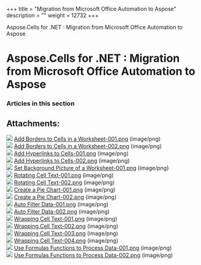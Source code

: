 +++
title = "Migration from Microsoft Office Automation to Aspose" 
description = "" 
weight = 12732 
+++

Aspose.Cells for .NET : Migration from Microsoft Office Automation to Aspose  

# Aspose.Cells for .NET : Migration from Microsoft Office Automation to Aspose


### Articles in this section

           

## Attachments:

![](https://docs2.aspose.com/cells/net/images/icons/bullet_blue.gif) [Add Borders to Cells in a Worksheet-001.png](https://docs2.aspose.com/cells/net/attachments/5017481/5112120.png) (image/png)  
![](https://docs2.aspose.com/cells/net/images/icons/bullet_blue.gif) [Add Borders to Cells in a Worksheet-002.png](https://docs2.aspose.com/cells/net/attachments/5017481/5112119.png) (image/png)  
![](https://docs2.aspose.com/cells/net/images/icons/bullet_blue.gif) [Add Hyperlinks to Cells-001.png](https://docs2.aspose.com/cells/net/attachments/5017481/5112118.png) (image/png)  
![](https://docs2.aspose.com/cells/net/images/icons/bullet_blue.gif) [Add Hyperlinks to Cells-002.png](https://docs2.aspose.com/cells/net/attachments/5017481/5112117.png) (image/png)  
![](https://docs2.aspose.com/cells/net/images/icons/bullet_blue.gif) [Set Background Picture of a Worksheet-001.png](https://docs2.aspose.com/cells/net/attachments/5017481/5112116.png) (image/png)  
![](https://docs2.aspose.com/cells/net/images/icons/bullet_blue.gif) [Rotating Cell Text-001.png](https://docs2.aspose.com/cells/net/attachments/5017481/5112115.png) (image/png)  
![](https://docs2.aspose.com/cells/net/images/icons/bullet_blue.gif) [Rotating Cell Text-002.png](https://docs2.aspose.com/cells/net/attachments/5017481/5112114.png) (image/png)  
![](https://docs2.aspose.com/cells/net/images/icons/bullet_blue.gif) [Create a Pie Chart-001.png](https://docs2.aspose.com/cells/net/attachments/5017481/5112113.png) (image/png)  
![](https://docs2.aspose.com/cells/net/images/icons/bullet_blue.gif) [Create a Pie Chart-002.png](https://docs2.aspose.com/cells/net/attachments/5017481/5112112.png) (image/png)  
![](https://docs2.aspose.com/cells/net/images/icons/bullet_blue.gif) [Auto Filter Data-001.png](https://docs2.aspose.com/cells/net/attachments/5017481/5112111.png) (image/png)  
![](https://docs2.aspose.com/cells/net/images/icons/bullet_blue.gif) [Auto Filter Data-002.png](https://docs2.aspose.com/cells/net/attachments/5017481/5112110.png) (image/png)  
![](https://docs2.aspose.com/cells/net/images/icons/bullet_blue.gif) [Wrapping Cell Text-001.png](https://docs2.aspose.com/cells/net/attachments/5017481/5112109.png) (image/png)  
![](https://docs2.aspose.com/cells/net/images/icons/bullet_blue.gif) [Wrapping Cell Text-002.png](https://docs2.aspose.com/cells/net/attachments/5017481/5112108.png) (image/png)  
![](https://docs2.aspose.com/cells/net/images/icons/bullet_blue.gif) [Wrapping Cell Text-003.png](https://docs2.aspose.com/cells/net/attachments/5017481/5112104.png) (image/png)  
![](https://docs2.aspose.com/cells/net/images/icons/bullet_blue.gif) [Wrapping Cell Text-004.png](https://docs2.aspose.com/cells/net/attachments/5017481/5112105.png) (image/png)  
![](https://docs2.aspose.com/cells/net/images/icons/bullet_blue.gif) [Use Formulas Functions to Process Data-001.png](https://docs2.aspose.com/cells/net/attachments/5017481/5112106.png) (image/png)  
![](https://docs2.aspose.com/cells/net/images/icons/bullet_blue.gif) [Use Formulas Functions to Process Data-002.png](https://docs2.aspose.com/cells/net/attachments/5017481/5112107.png) (image/png)  


